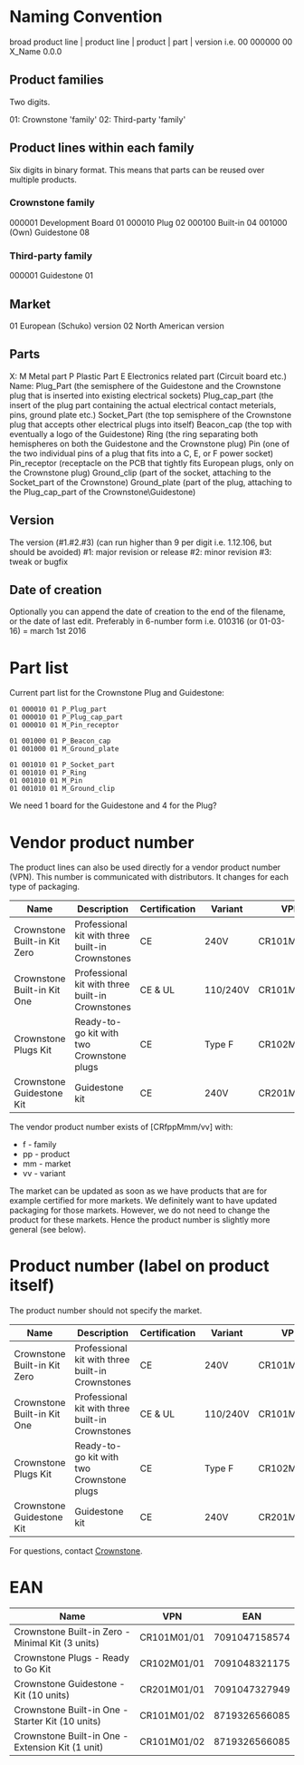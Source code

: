 # Naming Convention

broad product line | product line | product | part | version i.e. 00 000000 00 X_Name 0.0.0

## Product families

Two digits.

  01: Crownstone 'family'
  02: Third-party 'family'

## Product lines within each family

Six digits in binary format. This means that parts can be reused over multiple products.

### Crownstone family

  000001 Development Board     01
  000010 Plug                  02
  000100 Built-in              04
  001000 (Own) Guidestone      08

### Third-party family

  000001 Guidestone            01

## Market

  01 European (Schuko) version
  02 North American version

## Parts

  X:
    M Metal part
    P Plastic Part
    E Electronics related part (Circuit board etc.)
  Name:
    Plug_Part (the semisphere of the Guidestone and the Crownstone plug that is inserted into existing electrical sockets)
    Plug_cap_part (the insert of the plug part containing the actual electrical contact meterials, pins, ground plate etc.)
    Socket_Part (the top semisphere of the Crownstone plug that accepts other electrical plugs into itself)
    Beacon_cap (the top with eventually a logo of the Guidestone)
    Ring (the ring separating both hemispheres on both the Guidestone and the Crownstone plug)
    Pin (one of the two individual pins of a plug that fits into a C, E, or F power socket)
    Pin_receptor (receptacle on the PCB that tightly fits European plugs, only on the Crownstone plug)
    Ground_clip (part of the socket, attaching to the Socket_part of the Crownstone)
    Ground_plate (part of the plug, attaching to the Plug_cap_part of the Crownstone\Guidestone)

## Version

The version (#1.#2.#3) (can run higher than 9 per digit i.e. 1.12.106, but should be avoided)
  #1: major revision or release
  #2: minor revision
  #3: tweak or bugfix

## Date of creation

Optionally you can append the date of creation to the end of the filename, or the date of last edit.
  Preferably in 6-number form i.e. 010316 (or 01-03-16) = march 1st 2016

# Part list

Current part list for the Crownstone Plug and Guidestone:

    01 000010 01 P_Plug_part
    01 000010 01 P_Plug_cap_part
    01 000010 01 M_Pin_receptor

    01 001000 01 P_Beacon_cap
    01 001000 01 M_Ground_plate

    01 001010 01 P_Socket_part
    01 001010 01 P_Ring
    01 001010 01 M_Pin
    01 001010 01 M_Ground_clip

We need 1 board for the Guidestone and 4 for the Plug?

# Vendor product number

The product lines can also be used directly for a vendor product number (VPN). This number is communicated with
distributors. It changes for each type of packaging.

| Name                             | Description                                        | Certification | Variant   | VPN         |
| --                               | --                                                 | --            | --        | --          |
| Crownstone Built-in Kit Zero     | Professional kit with three built-in Crownstones   | CE            | 240V      | CR101M01/01 |
| Crownstone Built-in Kit One      | Professional kit with three built-in Crownstones   | CE & UL       | 110/240V  | CR101M02/02 |
| Crownstone Plugs Kit             | Ready-to-go kit with two Crownstone plugs          | CE            | Type F    | CR102M01/01 |
| Crownstone Guidestone Kit        | Guidestone kit                                     | CE            | 240V      | CR201M01/01 |

The vendor product number exists of [CRfppMmm/vv] with:
  * f - family
  * pp - product
  * mm - market
  * vv - variant

The market can be updated as soon as we have products that are for example certified for more markets. We definitely
want to have updated packaging for those markets. However, we do not need to change the product for these markets.
Hence the product number is slightly more general (see below).

# Product number (label on product itself)

The product number should not specify the market. 

| Name                             | Description                                        | Certification | Variant   | VPN         |
| --                               | --                                                 | --            | --        | --          |
| Crownstone Built-in Kit Zero     | Professional kit with three built-in Crownstones   | CE            | 240V      | CR101MXX/01 |
| Crownstone Built-in Kit One      | Professional kit with three built-in Crownstones   | CE & UL       | 110/240V  | CR101MXX/02 |
| Crownstone Plugs Kit             | Ready-to-go kit with two Crownstone plugs          | CE            | Type F    | CR102MXX/01 |
| Crownstone Guidestone Kit        | Guidestone kit                                     | CE            | 240V      | CR201MXX/01 |

For questions, contact [Crownstone](https://crownstone.rocks/team/).

# EAN

| Name                                              | VPN         | EAN           |
| --                                                | --          | --            |
| Crownstone Built-in Zero - Minimal Kit (3 units)  | CR101M01/01 | 7091047158574 |
| Crownstone Plugs - Ready to Go Kit                | CR102M01/01 | 7091048321175 |
| Crownstone Guidestone - Kit (10 units)            | CR201M01/01 | 7091047327949 |
| Crownstone Built-in One - Starter Kit (10 units)  | CR101M01/02 | 8719326566085 |
| Crownstone Built-in One - Extension Kit (1 unit)  | CR101M01/02 | 8719326566085 |
